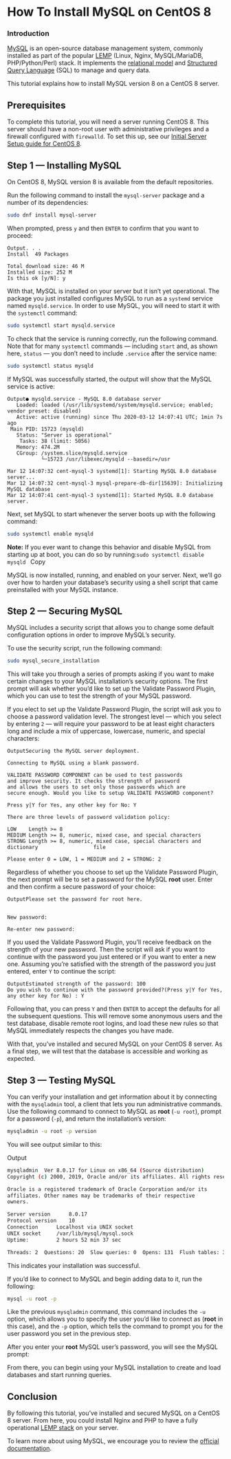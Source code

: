 # How To Install MySQL on CentOS 8

### Introduction

[MySQL](https://www.mysql.com/) is an open-source database management system, commonly installed as part of the popular [LEMP](https://www.digitalocean.com/community/tutorials/how-to-install-linux-nginx-mysql-php-lemp-stack-on-centos-8) (Linux, Nginx, MySQL/MariaDB, PHP/Python/Perl) stack. It implements the [relational model](https://en.wikipedia.org/wiki/Relational_model) and [Structured Query Language](https://en.wikipedia.org/wiki/SQL) (SQL) to manage and query data.

This tutorial explains how to install MySQL version 8 on a CentOS 8 server.

## Prerequisites

To complete this tutorial, you will need a server running CentOS 8. This server should have a non-root user with administrative privileges and a firewall configured with `firewalld`. To set this up, see our [Initial Server Setup guide for CentOS 8](https://www.digitalocean.com/community/tutorials/initial-server-setup-with-centos-8).

## Step 1 — Installing MySQL

On CentOS 8, MySQL version 8 is available from the default repositories.

Run the following command to install the `mysql-server` package and a number of its dependencies:

```bash
sudo dnf install mysql-server
```

When prompted, press `y` and then `ENTER` to confirm that you want to proceed:

```
Output. . .
Install  49 Packages

Total download size: 46 M
Installed size: 252 M
Is this ok [y/N]: y
```

With that, MySQL is installed on your server but it isn’t yet operational. The package you just installed configures MySQL to run as a `systemd` service named `mysqld.service`. In order to use MySQL, you will need to start it with the `systemctl` command:

```bash
sudo systemctl start mysqld.service
```



To check that the service is running correctly, run the following command. Note that for many `systemctl` commands — including `start` and, as shown here, `status` — you don’t need to include `.service` after the service name:

```bash
sudo systemctl status mysqld
```



If MySQL was successfully started, the output will show that the MySQL service is active:

```
Output● mysqld.service - MySQL 8.0 database server
   Loaded: loaded (/usr/lib/systemd/system/mysqld.service; enabled; vendor preset: disabled)
   Active: active (running) since Thu 2020-03-12 14:07:41 UTC; 1min 7s ago
 Main PID: 15723 (mysqld)
   Status: "Server is operational"
    Tasks: 38 (limit: 5056)
   Memory: 474.2M
   CGroup: /system.slice/mysqld.service
           └─15723 /usr/libexec/mysqld --basedir=/usr

Mar 12 14:07:32 cent-mysql-3 systemd[1]: Starting MySQL 8.0 database server...
Mar 12 14:07:32 cent-mysql-3 mysql-prepare-db-dir[15639]: Initializing MySQL database
Mar 12 14:07:41 cent-mysql-3 systemd[1]: Started MySQL 8.0 database server.
```

Next, set MySQL to start whenever the server boots up with the following command:

```bash
sudo systemctl enable mysqld
```



**Note:** If you ever want to change this behavior and disable MySQL from starting up at boot, you can do so by running:`sudo systemctl disable mysqld ` Copy

MySQL is now installed, running, and enabled on your server. Next, we’ll go over how to harden your database’s security using a shell script that came preinstalled with your MySQL instance.

## Step 2 — Securing MySQL

MySQL includes a security script that allows you to change some default configuration options in order to improve MySQL’s security.

To use the security script, run the following command:

```bash
sudo mysql_secure_installation
```



This will take you through a series of prompts asking if you want to make certain changes to your MySQL installation’s security options. The first prompt will ask whether you’d like to set up the Validate Password Plugin, which you can use to test the strength of your MySQL password.

If you elect to set up the Validate Password Plugin, the script will ask you to choose a password validation level. The strongest level — which you select by entering `2` — will require your password to be at least eight characters long and include a mix of uppercase, lowercase, numeric, and special characters:

```
OutputSecuring the MySQL server deployment.

Connecting to MySQL using a blank password.

VALIDATE PASSWORD COMPONENT can be used to test passwords
and improve security. It checks the strength of password
and allows the users to set only those passwords which are
secure enough. Would you like to setup VALIDATE PASSWORD component?

Press y|Y for Yes, any other key for No: Y

There are three levels of password validation policy:

LOW    Length >= 8
MEDIUM Length >= 8, numeric, mixed case, and special characters
STRONG Length >= 8, numeric, mixed case, special characters and dictionary                  file

Please enter 0 = LOW, 1 = MEDIUM and 2 = STRONG: 2
```

Regardless of whether you choose to set up the Validate Password Plugin, the next prompt will be to set a password for the MySQL **root** user. Enter and then confirm a secure password of your choice:

```
OutputPlease set the password for root here.


New password: 

Re-enter new password: 
```

If you used the Validate Password Plugin, you’ll receive feedback on the strength of your new password. Then the script will ask if you want to continue with the password you just entered or if you want to enter a new one. Assuming you’re satisfied with the strength of the password you just entered, enter `Y` to continue the script:

```
OutputEstimated strength of the password: 100 
Do you wish to continue with the password provided?(Press y|Y for Yes, any other key for No) : Y
```

Following that, you can press `Y` and then `ENTER` to accept the defaults for all the subsequent questions. This will remove some anonymous users and the test database, disable remote root logins, and load these new rules so that MySQL immediately respects the changes you have made.

With that, you’ve installed and secured MySQL on your CentOS 8 server. As a final step, we will test that the database is accessible and working as expected.

## Step 3 — Testing MySQL

You can verify your installation and get information about it by connecting with the `mysqladmin` tool, a client that lets you run administrative commands. Use the following command to connect to MySQL as **root** (`-u root`), prompt for a password (`-p`), and return the installation’s version:

```bash
mysqladmin -u root -p version
```



You will see output similar to this:

Output

```bash
mysqladmin  Ver 8.0.17 for Linux on x86_64 (Source distribution)
Copyright (c) 2000, 2019, Oracle and/or its affiliates. All rights reserved.

Oracle is a registered trademark of Oracle Corporation and/or its
affiliates. Other names may be trademarks of their respective
owners.

Server version      8.0.17
Protocol version    10
Connection      Localhost via UNIX socket
UNIX socket     /var/lib/mysql/mysql.sock
Uptime:         2 hours 52 min 37 sec

Threads: 2  Questions: 20  Slow queries: 0  Opens: 131  Flush tables: 3  Open tables: 48  Queries per second avg: 0.001
```

This indicates your installation was successful.

If you’d like to connect to MySQL and begin adding data to it, run the following:

```bash
mysql -u root -p
```



Like the previous `mysqladmin` command, this command includes the `-u` option, which allows you to specify the user you’d like to connect as (**root** in this case), and the `-p` option, which tells the command to prompt you for the user password you set in the previous step.

After you enter your **root** MySQL user’s password, you will see the MySQL prompt:

From there, you can begin using your MySQL installation to create and load databases and start running queries.

## Conclusion

By following this tutorial, you’ve installed and secured MySQL on a CentOS 8 server. From here, you could install Nginx and PHP to have a fully operational [LEMP stack](https://www.digitalocean.com/community/tutorials/how-to-install-linux-nginx-mysql-php-lemp-stack-on-centos-8) on your server.

To learn more about using MySQL, we encourage you to review the [official documentation](https://dev.mysql.com/doc/refman/8.0/en/).
